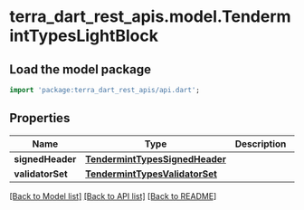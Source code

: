 # terra_dart_rest_apis.model.TendermintTypesLightBlock

## Load the model package
```dart
import 'package:terra_dart_rest_apis/api.dart';
```

## Properties
Name | Type | Description | Notes
------------ | ------------- | ------------- | -------------
**signedHeader** | [**TendermintTypesSignedHeader**](TendermintTypesSignedHeader.md) |  | [optional] 
**validatorSet** | [**TendermintTypesValidatorSet**](TendermintTypesValidatorSet.md) |  | [optional] 

[[Back to Model list]](../README.md#documentation-for-models) [[Back to API list]](../README.md#documentation-for-api-endpoints) [[Back to README]](../README.md)


